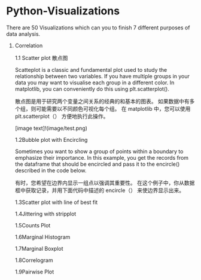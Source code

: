 # Python-Visualizations
There are 50 Visualizations which can you to finish 7 different purposes of data analysis. 
 1. Correlation
    
    1.1 Scatter plot 散点图
   
    Scatteplot is a classic and fundamental plot used to study the relationship between two variables. If you have multiple groups in your data you may want to visualise each group in a different color. In matplotlib, you can conveniently do this using plt.scatterplot().
    
    散点图是用于研究两个变量之间关系的经典的和基本的图表。 如果数据中有多个组，则可能需要以不同颜色可视化每个组。 在 matplotlib 中，您可以使用 plt.scatterplot（） 方便地执行此操作。
    
    [image text]!(image/test.png)
    
    1.2Bubble plot with Encircling
    
    Sometimes you want to show a group of points within a boundary to emphasize their importance. In this example, you get the records from the dataframe that should be encircled and pass it to the encircle() described in the code below.
    
    有时，您希望在边界内显示一组点以强调其重要性。 在这个例子中，你从数据框中获取记录，并用下面代码中描述的 encircle（） 来使边界显示出来。
    
    1.3Scatter plot with line of best fit
    
    1.4Jittering with stripplot
    
    1.5Counts Plot
    
    1.6Marginal Histogram
    
    1.7Marginal Boxplot
    
    1.8Correlogram
    
    1.9Pairwise Plot
